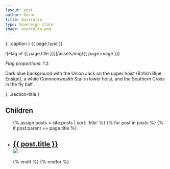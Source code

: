 ```yaml
---
layout: post
author: Gurur
title: Australia
type: Sovereign state
image: australia.png
---
```

{: .caption }
{{ page.type }}

![Flag of {{ page.title }}](/assets/img/{{ page.image }})

*Flag proportions*: 1:2

Dark blue background with the Union Jack on the upper hoist (British Blue Ensign), a white Commonwealth Star in lower hoist, and the Southern Cross in the fly half.

{: .section-title }
## Children

<ul id="post-list">
    {% assign posts = site.posts | sort: 'title' %}
    {% for post in posts %}
    {% if post.parent == page.title %}
    <li>
        <h2><a href="{{ post.url }}">{{ post.title }}<br><span class="home-image"><img src="/assets/img/{{ post.image }}"></span></a></h2>
    </li>
    {% endif %}
    {% endfor %}
</ul>
